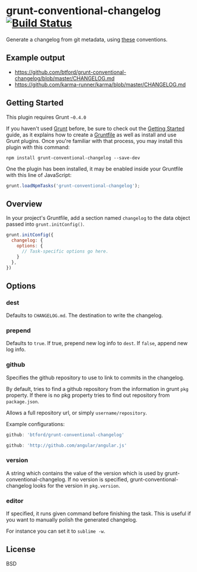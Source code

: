 # grunt-conventional-changelog  [![Build Status](https://secure.travis-ci.org/btford/grunt-conventional-changelog.png?branch=master)](http://travis-ci.org/btford/grunt-conventional-changelog)

Generate a changelog from git metadata, using [these](https://docs.google.com/document/d/1QrDFcIiPjSLDn3EL15IJygNPiHORgU1_OOAqWjiDU5Y/) conventions.

## Example output
- https://github.com/btford/grunt-conventional-changelog/blob/master/CHANGELOG.md
- https://github.com/karma-runner/karma/blob/master/CHANGELOG.md

## Getting Started
This plugin requires Grunt `~0.4.0`

If you haven't used [Grunt](http://gruntjs.com/) before, be sure to check out the [Getting Started](http://gruntjs.com/getting-started) guide, as it explains how to create a [Gruntfile](http://gruntjs.com/sample-gruntfile) as well as install and use Grunt plugins. Once you're familiar with that process, you may install this plugin with this command:

```shell
npm install grunt-conventional-changelog --save-dev
```

One the plugin has been installed, it may be enabled inside your Gruntfile with this line of JavaScript:

```js
grunt.loadNpmTasks('grunt-conventional-changelog');
```

## Overview
In your project's Gruntfile, add a section named `changelog` to the data object passed into `grunt.initConfig()`.

```js
grunt.initConfig({
  changelog: {
    options: {
      // Task-specific options go here.
    }
  },
})
```

## Options

### dest
Defaults to `CHANGELOG.md`. The destination to write the changelog.

### prepend
Defaults to `true`. If true, prepend new log info to `dest`. If `false`, append new log info.

### github
Specifies the github repository to use to link to commits in the changelog.

By default, tries to find a github repository from the information in grunt `pkg` property. If there is no pkg property tries to find out repository from  `package.json`.

Allows a full repository url, or simply `username/repository`.

Example configurations:
```js
github: 'btford/grunt-conventional-changelog'
```
```js
github: 'http://github.com/angular/angular.js'
```

### version
A string which contains the value of the version which is used by grunt-conventional-changelog.
If no version is specified, grunt-conventional-changelog looks for the version in `pkg.version`.

### editor
If specified, it runs given command before finishing the task. This is useful if you want to manually polish the generated changelog.

For instance you can set it to `sublime -w`.

## License
BSD
